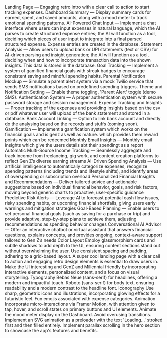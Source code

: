 Landing Page — Engaging retro intro with a clear call to action to start tracking expenses.
Dashboard Summary — Display summary cards for earned, spent, and saved amounts, along with a mood meter to track emotional spending patterns.
AI-Powered Chat Input
 — Implement a chat interface where users can input expenses in natural language, which the AI parses to create structured expense entries; the AI will function as a tool, deciding which pieces of user input to integrate into a final parsed structured expense. Expense entries are created in the database.
Statement Analysis
 — Allow users to upload bank or UPI statements (text or CSV) for AI-driven parsing and insight generation; the AI will function as a tool, deciding when and how to incorporate transaction data into the shown insights. This data is stored in the database.
Goal Tracking — Implement a system of gamified financial goals with streak badges to encourage consistent saving and mindful spending habits.
Parental Notification Mockup — Simulate a parent alert system via a mock Twilio service that sends SMS notifications based on predefined spending triggers.
Theme and Notification Setting — Enable theme toggling, 'Parent Alert' toggle (demo SMS).
Authentication System — A proper authentication system with secure password storage and session management.
Expense Tracking and Insights
 — Proper tracking of the expenses and providing insights based on the csv or pdf whatever user will upload of the bank statement and stored in a database.
Bank Account Linking — Option to link bank account and directly do the analysing based on the records and stuffs (coming soon).
Gamification — Implement a gamification system which works on the financial goals and is genz as well as mature. which provides them reward points which can be redeemed
Monthly Email Insights
 — Monthly email insights which give the users details abt their spendingt as a report
Automatic Multi-Source Income Tracking
 — Seamlessly aggregate and track income from freelancing, gig work, and content creation platforms to reflect Gen Z’s diverse earning streams
AI-Driven Spending Analysis
 — Use artificial intelligence to automatically categorize expenses, recognize spending patterns (including trends and lifestyle shifts), and identify areas of overspending or subscription overload
Personalized Financial Insights and Recommendations
 — Deliver tailored advice and actionable suggestions based on individual financial behavior, goals, and risk factors, moving beyond generic charts to proactive, user-specific guidance
Predictive Risk Alerts
 — Leverage AI to forecast potential cash flow issues, risky spending habits, or upcoming financial shortfalls, giving users early warnings and mitigation strategies
Goal-Based Planning
 — Enable users to set personal financial goals (such as saving for a purchase or trip) and provide adaptive, step-by-step plans to achieve them, adjusting recommendations as spending behavior changes
Conversational AI Advisor
 — Offer an interactive chatbot or virtual assistant that answers financial questions, explains concepts, and provides ongoing, context-aware support tailored to Gen Z’s needs
Color
Layout
Employ glassmorphism cards and subtle shadows to add depth to the UI, ensuring content sections stand out without overwhelming the user. Use consistent spacing and padding, adhering to a grid-based layout. A super cool landing page with a clear call to action and engaging retro design elements is essential to draw users in. Make the UI interesting and GenZ and Millennial friendly by incorporating interactive elements, personalized content, and a focus on visual storytelling.
Typography
Bebas Neue (sans-serif) for headlines, offering a modern and impactful touch. Roboto (sans-serif) for body text, ensuring readability and a modern contrast to the headline font.
Iconography
Use sharp, geometric icons and illustrations, incorporating glowing effects for a futuristic feel. Fun emojis associated with expense categories.
Animation
Incorporate micro-interactions via Framer Motion, with attention given to tap, hover, and scroll states on primary buttons and UI elements. Animate the mood meter display on the Dashboard. Avoid overusing transitions. Implement an SVG animation as a preloader with the text 'Loading...' stroked first and then filled entirely. Implement parallax scrolling in the hero section to showcase the app's features and benefits.